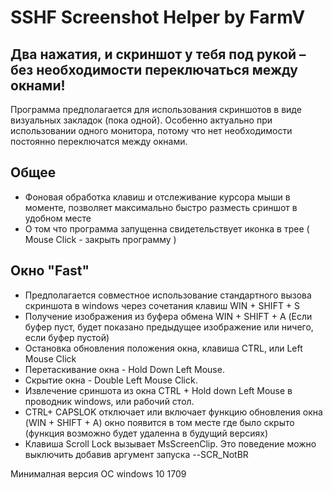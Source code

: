 # SSHF Screenshot Helper by FarmV
## Два нажатия, и скриншот у тебя под рукой – без необходимости переключаться между окнами!
Программа предполагается для использования скриншотов в виде визуальных закладок (пока одной). Особенно актуально при использовании одного монитора, потому что нет необходимости постоянно переключатся между окнами. 
## Общее
- Фоновая обработка клавиш и отслеживание курсора мыши в моменте, позволяет максимально быстро разместь сриншот в удобном месте
- О том что программа запущенна свидетельствует иконка в трее ( Mouse Click - закрыть программу )
## Окно "Fast"
- Предполагается совместное использование стандартного вызова скриншота в windows через сочетания клавиш WIN + SHIFT + S
- Получение изображения из буфера обмена WIN + SHIFT + A (Если буфер пуст, будет показано предыдущее изображение или ничего, если буфер пустой)
- Остановка обновления положения окна, клавиша CTRL, или Left Mouse Click
- Перетаскивание окна - Hold Down Left Mouse.
- Скрытие окна - Double Left Mouse Сlick. 
- Извлечение сриншота из окна CTRL + Hold down Left Mouse в проводник windows, или рабочий стол.
- CTRL+ СAPSLOK отключает или включает функцию обновления окна (WIN + SHIFT + A) окно появится в том месте где было скрыто (функция возможно будет удаленна в будущий версиях)
- Клавиша Scroll Lock вызывает MsScreenClip. Это поведение можно выключить добавив аргумент запуска 
--SCR_NotBR
 
Минималная версия ОС windows 10 1709
